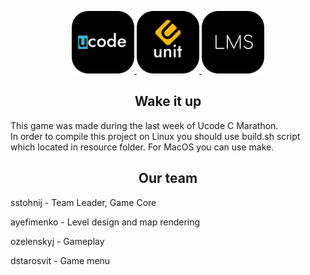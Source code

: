 <head>
    <p align="center">
        <a href="https://ucode.world/en/" target="_blank">
            <img src="https://github.com/NogaKazaha/NogaKazaha/blob/master/img/Header/ucode.png" height="100px">
        </a>
        <a href="https://unitfactory.net/" target="_blank">
            <img src="https://github.com/NogaKazaha/NogaKazaha/blob/master/img/Header/unit.png" height="100px">
        </a>
        <a href="https://lms.ucode.world/users/plitovka/" target="_blank">
            <img src="https://github.com/NogaKazaha/NogaKazaha/blob/master/img/Header/lms.png" height="100px">
        </a>
        <h2 align="center">Wake it up</h2>
    </p>
</head>

<body>
  <p>This game was made during the last week of Ucode C Marathon.<br>
      In order to compile this project on Linux you should use build.sh script which located in resource folder. For MacOS you can use make.
  </p>
    <h2 align="center">Our team</h2>
    <p>sstohnij - Team Leader, Game Core </p>
    <p>ayefimenko -  Level design and map rendering</p>
    <p>ozelenskyj - Gameplay</p>
    <p>dstarosvit - Game menu</p>

</body>
<footer>
</footer>